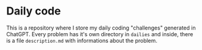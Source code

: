 # Daily code

This is a repository where I store my daily coding "challenges" generated in ChatGPT. Every problem has it's own directory in `dailies` and inside, there is a file `description.md` with informations about the problem.
